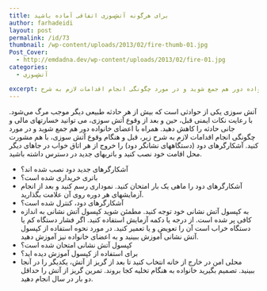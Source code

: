 ```yaml
---
title: برای هرگونه آتش‌سوزی اتفاقی آماده باشید
author: farhadeidi
layout: post
permalink: /id/73
thumbnail: /wp-content/uploads/2013/02/fire-thumb-01.jpg
Post_Cover:
  - http://emdadna.dev/wp-content/uploads/2013/02/fire-01.jpg
categories:
  - آتش‌سوزی

excerpt: آتش سوزی یکی از حوادثی است که بیش از هر حادثه طبیعی دیگر موجب مرگ می‌شود. با رعایت نکات ایمنی قبل، حین و بعد از وقوع آتش سوزی، می توانید خسارتهای مالی و جانی حادثه را کاهش دهید. همراه با اعضای خانواده دور هم جمع شوید و در مورد چگونگی انجام اقدامات لازم به شرح 
---
```

آتش سوزی یکی از حوادثی است که بیش از هر حادثه طبیعی دیگر موجب مرگ می‌شود. با رعایت نکات ایمنی قبل، حین و بعد از وقوع آتش سوزی، می توانید خسارتهای مالی و جانی حادثه را کاهش دهید. همراه با اعضای خانواده دور هم جمع شوید و در مورد چگونگی انجام اقدامات لازم به شرح زیر، قبل و هنگام وقوع آتش سوزی، با هم مشورت کنید. آشکارگرهای دود (دستگاههای نشانگر دود) را خروج از هر اتاق خواب در جاهای دیگر محل اقامت خود نصب کنید و باتریهای جدید در دسترس داشته باشید.

  * آشکارگرهای جدید دود نصب شده اند؟
  * باتری خریداری شده است؟
  * آشکارگرهای دود را ماهی یک بار امتحان کنید. نموداری رسم کنید و بعد از انجام آزمایشهای هر دوره روی آن علامت بگذارید.
  * آشکارگرهای دود، کنترل شده است؟
  * به کپسول آتش نشانی خود توجه کنید. مطمئن شوید کپسول آتش نشانی به اندازه کافی پر شده است. از درجه یا دکمه آزمایش استفاده کنید. اگر فشار دستگاه کم یا دستگاه خراب است آن را تعویض و یا تعمیر کنید. در مورد نحوه استفاده از کپسول آتش نشانی آموزش ببینید و به اعضای خانواده نیز آموزش دهید.
  * کپسول آتش نشانی امتحان شده است؟
  * برای استفاده از کپسول آموزش دیده اید؟
  * محلی امن در خارج از خانه انتخاب کنید تا بعد از گریز از آتش، یکدیگر را در آنجا ببینید. تصمیم بگیرید خانواده به هنگام تخلیه کجا بروند. تمرین گریز از آتش را حداقل دو بار در سال انجام دهید.
